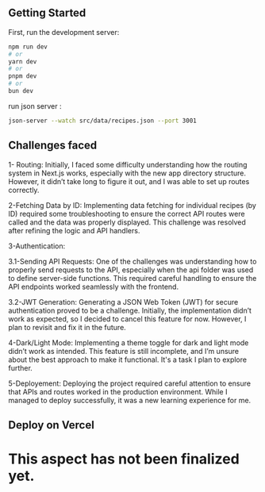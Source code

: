 ## Getting Started

First, run the development server:

```bash
npm run dev
# or
yarn dev
# or
pnpm dev
# or
bun dev
```

run json server :

```bash
json-server --watch src/data/recipes.json --port 3001
```

##  Challenges faced
1- Routing:
Initially, I faced some difficulty understanding how the routing system in Next.js works, especially with the new app directory structure. However, it didn’t take long to figure it out, and I was able to set up routes correctly.

2-Fetching Data by ID:
Implementing data fetching for individual recipes (by ID) required some troubleshooting to ensure the correct API routes were called and the data was properly displayed. This challenge was resolved after refining the logic and API handlers.

3-Authentication:

3.1-Sending API Requests: One of the challenges was understanding how to properly send requests to the API, especially when the api folder was used to define server-side functions. This required careful handling to ensure the API endpoints worked seamlessly with the frontend.

3.2-JWT Generation: Generating a JSON Web Token (JWT) for secure authentication proved to be a challenge. Initially, the implementation didn’t work as expected, so I decided to cancel this feature for now. However, I plan to revisit and fix it in the future.

4-Dark/Light Mode:
Implementing a theme toggle for dark and light mode didn’t work as intended. This feature is still incomplete, and I’m unsure about the best approach to make it functional. It's a task I plan to explore further.

5-Deployement:
Deploying the project required careful attention to ensure that APIs and routes worked in the production environment. While I managed to deploy successfully, it was a new learning experience for me.

## Deploy on Vercel

# This aspect has not been finalized yet.